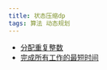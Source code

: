 ```yaml
---
title: 状态压缩dp
tags: 算法 动态规划
---
```






- [分配重复整数](https://leetcode-cn.com/problems/distribute-repeating-integers/)
- [完成所有工作的最短时间](https://leetcode-cn.com/problems/find-minimum-time-to-finish-all-jobs/)

